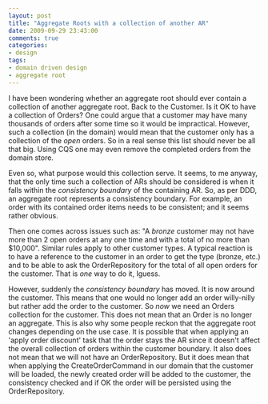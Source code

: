```yaml
---
layout: post
title: "Aggregate Roots with a collection of another AR"
date: 2009-09-29 23:43:00
comments: true
categories:
- design
tags:
- domain driven design
- aggregate root
---
```


I have been wondering whether an aggregate root should ever contain a collection of another aggregate root. Back to the Customer. Is it OK to have a collection of Orders? One could argue that a customer may have many thousands of orders after some time so it would be impractical. However, such a collection (in the domain) would mean that the customer only has a collection of the *open* orders. So in a real sense this list should never be all that big. Using CQS one may even remove the completed orders from the domain store.

Even so, what purpose would this collection serve. It seems, to me anyway, that the only time such a collection of ARs should be considered is when it falls within the *consistency boundary* of the containing AR. So, as per DDD, an aggregate root represents a consistency boundary. For example, an order with its contained order items needs to be consistent; and it seems rather obvious.

Then one comes across issues such as: "A *bronze* customer may not have more than 2 open orders at any one time and with a total of no more than $10,000". Similar rules apply to other customer types. A typical reaction is to have a reference to the customer in an order to get the type (bronze, etc.) and to be able to ask the OrderRepository for the total of all open orders for the customer. That is *one* way to do it, Iguess.

However, suddenly the *consistency boundary* has moved. It is now around the customer. This means that one would no longer add an order willy-nilly but rather add the order to the customer. So *now* we need an Orders collection for the customer. This does not mean that an Order is no longer an aggregate. This is also why some people reckon that the aggregate root changes depending on the use case. It is possible that when applying an 'apply order discount' task that the order stays the AR since it doesn't affect the overall collection of orders within the customer boundary. It also does not mean that we will not have an OrderRepository. But it does mean that when applying the CreateOrderCommand in our domain that the customer will be loaded, the newly created order will be added to the customer, the consistency checked and if OK the order will be persisted using the OrderRepository.
